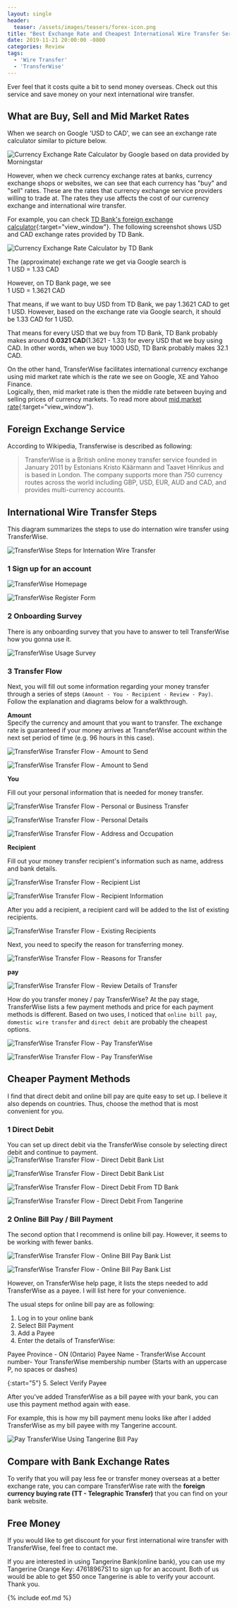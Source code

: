 ```yaml
---
layout: single
header: 
  teaser: /assets/images/teasers/forex-icon.png
title: "Best Exchange Rate and Cheapest International Wire Transfer Service"
date: 2019-11-21 20:00:00 -0800
categories: Review
tags: 
  - 'Wire Transfer'
  - 'TransferWise'
---
```


Ever feel that it costs quite a bit to send money overseas. Check out this service and save money on your next international wire transfer.

## What are Buy, Sell and Mid Market Rates
When we search on Google 'USD to CAD', we can see an exchange rate calculator similar to picture below. 

![Currency Exchange Rate Calculator by Google based on data provided by Morningstar](/assets/images/2019-11-21-best-exchange-rate-and-cheapest-international-wire-transfer-service/exchange-rate-on-google-search-morningstar.png)

However, when we check currency exchange rates at banks, currency exchange shops or websites, we can see that each currency has "buy" and "sell" rates. These are the rates that currency exchange service providers willing to trade at. The rates they use affects the cost of our currency exchange and international wire transfer. 

For example, you can check [TD Bank's foreign exchange calculator](https://tool.td.com/fxcal/#/fxcalculator){:target="view_window"}. The following screenshot shows USD and CAD exchange rates provided by TD Bank.

![Currency Exchange Rate Calculator by TD Bank](/assets/images/2019-11-21-best-exchange-rate-and-cheapest-international-wire-transfer-service/td-bank-exchange-rate-calculator.png)

The (approximate) exchange rate we get via Google search is     
1 USD = 1.33 CAD    

However, on TD Bank page, we see  
1 USD = 1.3621 CAD    

That means, if we want to buy USD from TD Bank, we pay 1.3621 CAD to get 1 USD. However, based on the exchange rate via Google search, it should be 1.33 CAD for 1 USD. 

That means for every USD that we buy from TD Bank, TD Bank probably makes around **0.0321 CAD**(1.3621 - 1.33) for every USD that we buy using CAD. In other words, when we buy 1000 USD, TD Bank probably makes 32.1 CAD.

On the other hand, TransferWise facilitates international currency exchange using mid market rate which is the rate we see on Google, XE and Yahoo Finance.   
Logically, then, mid market rate is then the middle rate between buying and selling prices of currency markets. To read more about [mid market rate](https://transferwise.com/gb/mid-market-rate){:target="view_window"}.

## Foreign Exchange Service

According to Wikipedia, Transferwise is described as following:  

> TransferWise is a British online money transfer service founded in January 2011 by Estonians Kristo Käärmann and Taavet Hinrikus and is based in London. The company supports more than 750 currency routes across the world including GBP, USD, EUR, AUD and CAD, and provides multi-currency accounts.

## International Wire Transfer Steps
This diagram summarizes the steps to use do internation wire transfer using TransferWise.  

![TransferWise Steps for Internation Wire Transfer](/assets/images/2019-11-21-best-exchange-rate-and-cheapest-international-wire-transfer-service/transferwise-steps-for-internationational-wire-transfer.png)

### 1 Sign up for an account
![TransferWise Homepage](/assets/images/2019-11-21-best-exchange-rate-and-cheapest-international-wire-transfer-service/transferwise-homepage-and-register.png)

![TransferWise Register Form](/assets/images/2019-11-21-best-exchange-rate-and-cheapest-international-wire-transfer-service/transferwise-signup-form.png)

### 2 Onboarding Survey
There is any onboarding survey that you have to answer to tell TransferWise how you gonna use it.  

![TransferWise Usage Survey](/assets/images/2019-11-21-best-exchange-rate-and-cheapest-international-wire-transfer-service/transferwise-usage-survey.png)

### 3 Transfer Flow
Next, you will fill out some information regarding your money transfer through a series of steps `(Amount - You - Recipient - Review - Pay)`. Follow the explanation and diagrams below for a walkthrough.  

**Amount**  
Specify the currency and amount that you want to transfer. The exchange rate is guaranteed if your money arrives at TransferWise account within the next set period of time (e.g. 96 hours in this case).  

![TransferWise Transfer Flow - Amount to Send](/assets/images/2019-11-21-best-exchange-rate-and-cheapest-international-wire-transfer-service/transferwise-transfer-walkthrough-amount-to-send.png)

![TransferWise Transfer Flow - Amount to Send](/assets/images/2019-11-21-best-exchange-rate-and-cheapest-international-wire-transfer-service/transferwise-transfer-flow-amount-to-send.png)

**You**    

Fill out your personal information that is needed for money transfer.  

![TransferWise Transfer Flow - Personal or Business Transfer](/assets/images/2019-11-21-best-exchange-rate-and-cheapest-international-wire-transfer-service/transferwise-transfer-flow-personal-or-business-transfer.png)

![TransferWise Transfer Flow - Personal Details](/assets/images/2019-11-21-best-exchange-rate-and-cheapest-international-wire-transfer-service/transferwise-transfer-flow-fill-in-personal-details.png)

![TransferWise Transfer Flow - Address and Occupation](/assets/images/2019-11-21-best-exchange-rate-and-cheapest-international-wire-transfer-service/transferwise-transfer-flow-personal-details.png)

**Recipient**   

Fill out your money transfer recipient's information such as name, address and bank details.    

![TransferWise Transfer Flow - Recipient List](/assets/images/2019-11-21-best-exchange-rate-and-cheapest-international-wire-transfer-service/transferwise-transfer-flow-recipient-list.png)

![TransferWise Transfer Flow - Recipient Information](/assets/images/2019-11-21-best-exchange-rate-and-cheapest-international-wire-transfer-service/transferwise-transfer-flow-recipient-information.png)

After you add a recipient, a recipient card will be added to the list of existing recipients.

![TransferWise Transfer Flow - Existing Recipients](/assets/images/2019-11-21-best-exchange-rate-and-cheapest-international-wire-transfer-service/transferwise-transfer-flow-recipient-added.png)

Next, you need to specify the reason for transferring money. 

![TransferWise Transfer Flow - Reasons for Transfer](/assets/images/2019-11-21-best-exchange-rate-and-cheapest-international-wire-transfer-service/transferwise-transfer-flow-transfer-reasons.png)

**pay**

![TransferWise Transfer Flow - Review Details of Transfer](/assets/images/2019-11-21-best-exchange-rate-and-cheapest-international-wire-transfer-service/transferwise-transfer-flow-review-details-of-transfer.png)

How do you transfer money / pay TransferWise? At the pay stage, TransferWise lists a few payment methods and price for each payment methods is different. Based on two uses, I noticed that `online bill pay`, `domestic wire transfer` and `direct debit` are probably the cheapest options.  

![TransferWise Transfer Flow - Pay TransferWise](/assets/images/2019-11-21-best-exchange-rate-and-cheapest-international-wire-transfer-service/transferwise-transfer-flow-pay-transferwise.png)

![TransferWise Transfer Flow - Pay TransferWise](/assets/images/2019-11-21-best-exchange-rate-and-cheapest-international-wire-transfer-service/transferwise-transfer-flow-pay-transferwise-2.png)

## Cheaper Payment Methods
I find that direct debit and online bill pay are quite easy to set up. I believe it also depends on countries. Thus, choose the method that is most convenient for you.  

### 1 Direct Debit
You can set up direct debit via the TransferWise console by selecting direct debit and continue to payment.  
![TransferWise Transfer Flow - Direct Debit Bank List](/assets/images/2019-11-21-best-exchange-rate-and-cheapest-international-wire-transfer-service/transferwise-transfer-flow-direct-debit-bank-list.png)

![TransferWise Transfer Flow - Direct Debit Bank List](/assets/images/2019-11-21-best-exchange-rate-and-cheapest-international-wire-transfer-service/transferwise-transfer-flow-direct-debit-bank-list-2.png)

![TransferWise Transfer Flow - Direct Debit From TD Bank](/assets/images/2019-11-21-best-exchange-rate-and-cheapest-international-wire-transfer-service/transferwise-transfer-flow-direct-debit-from-td-bank.png)


![TransferWise Transfer Flow - Direct Debit From Tangerine](/assets/images/2019-11-21-best-exchange-rate-and-cheapest-international-wire-transfer-service/transferwise-transfer-flow-direct-debit-from-tangerine-bank.png)

### 2 Online Bill Pay / Bill Payment
The second option that I recommend is online bill pay. However, it seems to be working with fewer banks. 

![TransferWise Transfer Flow - Online Bill Pay Bank List](/assets/images/2019-11-21-best-exchange-rate-and-cheapest-international-wire-transfer-service/transferwise-transfer-flow-online-bill-pay-bank-list.png)

![TransferWise Transfer Flow - Online Bill Pay Bank List](/assets/images/2019-11-21-best-exchange-rate-and-cheapest-international-wire-transfer-service/transferwise-transfer-flow-online-bill-pay-using-tangerine-bank.png)

However, on TransferWise help page, it lists the steps needed to add TransferWise as a payee. I will list here for your convenience. 

The usual steps for online bill pay are as following:  

1. Log in to your online bank
2. Select Bill Payment 
3. Add a Payee
4. Enter the details of TransferWise:

Payee Province - ON (Ontario)
Payee Name - TransferWise
Account number- Your TransferWise membership number (Starts with an uppercase P, no spaces or dashes)  

{:start="5"}
5. Select Verify Payee

After you've added TransferWise as a bill payee with your bank, you can use this payment method again with ease.

For example, this is how my bill payment menu looks like after I added TransferWise as my bill payee with my Tangerine account.

![Pay TransferWise Using Tangerine Bill Pay](/assets/images/2019-11-21-best-exchange-rate-and-cheapest-international-wire-transfer-service/tangerine-bill-payment-menu-after-adding-transferwise-as-bill-payee.png)

## Compare with Bank Exchange Rates
To verify that you will pay less fee or transfer money overseas at a better exchange rate, you can compare TransferWise rate with the **foreign currency buying rate (TT - Telegraphic Transfer)** that you can find on your bank website.

## Free Money
If you would like to get discount for your first international wire transfer with TransferWise, feel free to contact me.  

If you are interested in using Tangerine Bank(online bank), you can use my Tangerine Orange Key: 47618967S1 to sign up for an account. Both of us would be able to get $50 once Tangerine is able to verify your account. Thank you.   

{% include eof.md %}